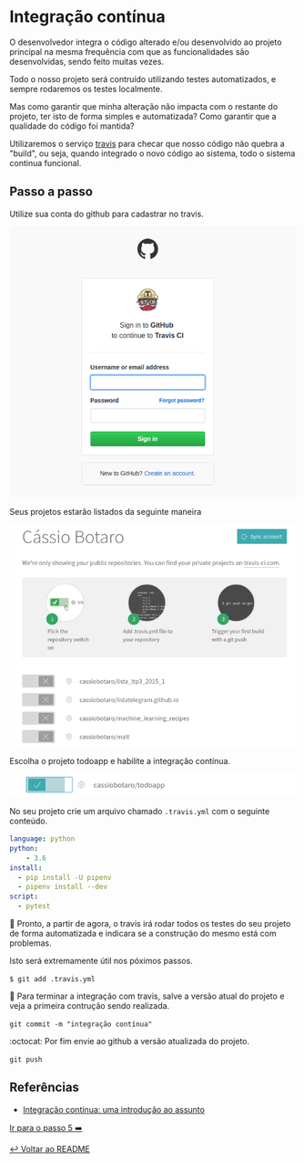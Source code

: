 # Integração contínua

O desenvolvedor integra o código alterado e/ou desenvolvido ao projeto principal na mesma frequência com que as funcionalidades são desenvolvidas, sendo feito muitas vezes.

Todo o nosso projeto será contruído utilizando testes automatizados, e sempre rodaremos os testes localmente.

Mas como garantir que minha alteração não impacta com o restante do projeto, ter isto de forma simples e automatizada?
Como garantir que a qualidade do código foi mantida?

Utilizaremos o serviço [travis](https://travis-ci.org/) para checar que nosso código não quebra a "build", ou seja, quando integrado o novo código ao sistema, todo o sistema continua funcional.

## Passo a passo

Utilize sua conta do github para cadastrar no travis.

![Cadastro no travis](cadastro_travis.png "Cadastro no travis")

Seus projetos estarão listados da seguinte maneira

![listagem projetos](projetos_travis.png "projetos travis")

Escolha o projeto todoapp e habilite a integração contínua.

![habilita projeto](habilitar_travis.png "habilitar travis")

No seu projeto crie um arquivo chamado `.travis.yml` com o seguinte conteúdo.

```yaml
language: python
python:
    - 3.6
install:
  - pip install -U pipenv
  - pipenv install --dev
script:
  - pytest
```

:tada: Pronto, a partir de agora, o travis irá rodar todos os testes do seu projeto de forma automatizada e indicara se a construção do mesmo está com problemas.

Isto será extremamente útil nos póximos passos.

`$ git add .travis.yml`

:floppy_disk: Para terminar a integração com travis, salve a versão atual do projeto e veja a primeira contrução sendo realizada.

`git commit -m "integração contínua"`

:octocat: Por fim envie ao github a versão atualizada do projeto.

`git push`


## Referências

- [Integração contínua: uma introdução ao assunto](http://www.devmedia.com.br/integracao-continua-uma-introducao-ao-assunto/28002)



[Ir para o passo 5 :arrow_right:](passo05.md)

[:leftwards_arrow_with_hook: Voltar ao README ](README.md)
